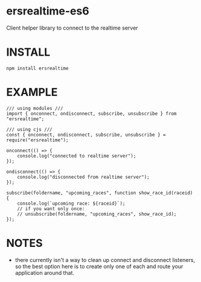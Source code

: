 # ersrealtime-es6
Client helper library to connect to the realtime server


INSTALL
=======

    npm install ersrealtime

EXAMPLE
========

    /// using modules ///
    import { onconnect, ondisconnect, subscribe, unsubscribe } from "ersrealtime";

    /// using cjs ///
    const { onconnect, ondisconnect, subscribe, unsubscribe } = require("ersrealtime");

    onconnect(() => {
        console.log("connected to realtime server");
    });

    ondisconnect(() => {
        console.log("disconnected from realtime server");
    });

    subscribe(foldername, "upcoming_races", function show_race_id(raceid) {
        console.log(`upcoming race: ${raceid}`);
        // if you want only once:
        // unsubscribe(foldername, "upcoming_races", show_race_id);
    });

NOTES
=====

* there currently isn't a way to clean up connect and disconnect listeners, so
  the best option here is to create only one of each and route your application
  around that.
